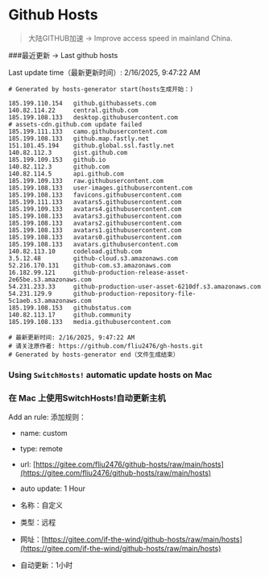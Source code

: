 # Github Hosts

>大陆GITHUB加速 -> Improve access speed in mainland China. 

###最近更新  -> Last github hosts

Last update time（最新更新时间）: 2/16/2025, 9:47:22 AM

```base
# Generated by hosts-generator start(hosts生成开始：) 

185.199.110.154   github.githubassets.com
140.82.114.22     central.github.com
185.199.108.133   desktop.githubusercontent.com
# assets-cdn.github.com update failed
185.199.111.133   camo.githubusercontent.com
185.199.108.133   github.map.fastly.net
151.101.45.194    github.global.ssl.fastly.net
140.82.112.3      gist.github.com
185.199.109.153   github.io
140.82.112.3      github.com
140.82.114.5      api.github.com
185.199.109.133   raw.githubusercontent.com
185.199.108.133   user-images.githubusercontent.com
185.199.108.133   favicons.githubusercontent.com
185.199.111.133   avatars5.githubusercontent.com
185.199.109.133   avatars4.githubusercontent.com
185.199.108.133   avatars3.githubusercontent.com
185.199.108.133   avatars2.githubusercontent.com
185.199.108.133   avatars1.githubusercontent.com
185.199.108.133   avatars0.githubusercontent.com
185.199.108.133   avatars.githubusercontent.com
140.82.113.10     codeload.github.com
3.5.12.48         github-cloud.s3.amazonaws.com
52.216.170.131    github-com.s3.amazonaws.com
16.182.99.121     github-production-release-asset-2e65be.s3.amazonaws.com
54.231.233.33     github-production-user-asset-6210df.s3.amazonaws.com
54.231.129.9      github-production-repository-file-5c1aeb.s3.amazonaws.com
185.199.108.153   githubstatus.com
140.82.113.17     github.community
185.199.108.133   media.githubusercontent.com

# 最新更新时间: 2/16/2025, 9:47:22 AM
# 请关注原作者: https://github.com/fliu2476/gh-hosts.git
# Generated by hosts-generator end（文件生成结束）
```

### Using `SwitchHosts!` automatic update hosts on Mac
### **在 Mac 上使用SwitchHosts!自动更新主机**
Add an rule:
添加规则：
- name: custom
- type: remote
- url: [https://gitee.com/fliu2476/github-hosts/raw/main/hosts](https://gitee.com/fliu2476/github-hosts/raw/main/hosts)
- auto update: 1 Hour

- 名称：自定义
- 类型：远程
- 网址：[https://gitee.com/if-the-wind/github-hosts/raw/main/hosts](https://gitee.com/if-the-wind/github-hosts/raw/main/hosts)
- 自动更新：1小时

